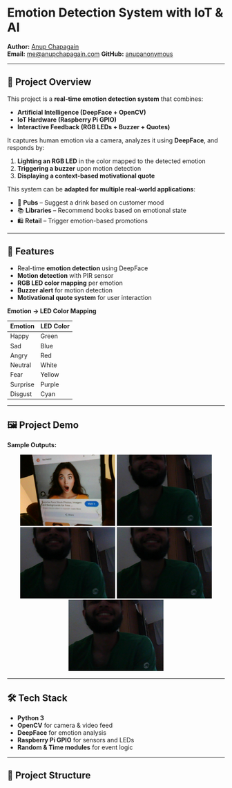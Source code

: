 # Emotion Detection System with IoT & AI

**Author:** [Anup Chapagain](https://github.com/anupanonymous)  
**Email:** me@anupchapagain.com 
**GitHub:** [anupanonymous](https://github.com/anupanonymous)  

---

## 🌟 Project Overview

This project is a **real-time emotion detection system** that combines:

- **Artificial Intelligence (DeepFace + OpenCV)**  
- **IoT Hardware (Raspberry Pi GPIO)**  
- **Interactive Feedback (RGB LEDs + Buzzer + Quotes)**

It captures human emotion via a camera, analyzes it using **DeepFace**, and responds by:  
1. **Lighting an RGB LED** in the color mapped to the detected emotion  
2. **Triggering a buzzer** upon motion detection  
3. **Displaying a context-based motivational quote**  

This system can be **adapted for multiple real-world applications**:
- 🎵 **Pubs** – Suggest a drink based on customer mood  
- 📚 **Libraries** – Recommend books based on emotional state  
- 🛍 **Retail** – Trigger emotion-based promotions  

---

## 🧠 Features

- Real-time **emotion detection** using DeepFace  
- **Motion detection** with PIR sensor  
- **RGB LED color mapping** per emotion  
- **Buzzer alert** for motion detection  
- **Motivational quote system** for user interaction  

**Emotion → LED Color Mapping**

| Emotion    | LED Color  |
|-----------|-----------|
| Happy     | Green      |
| Sad       | Blue       |
| Angry     | Red        |
| Neutral   | White      |
| Fear      | Yellow     |
| Surprise  | Purple     |
| Disgust   | Cyan       |

---

## 🖼 Project Demo

**Sample Outputs:**

<p align="center">
  <img src="screenshots/captured_frame.jpg" width="220" />
  <img src="screenshots/debug_frame_0.jpg" width="220" />
  <img src="screenshots/debug_frame_1.jpg" width="220" />
  <img src="screenshots/debug_frame_2.jpg" width="220" />
  <img src="screenshots/debug_frame_3.jpg" width="220" />
</p>

---

## 🛠 Tech Stack

- **Python 3**
- **OpenCV** for camera & video feed
- **DeepFace** for emotion analysis
- **Raspberry Pi GPIO** for sensors and LEDs
- **Random & Time modules** for event logic

---

## 📂 Project Structure

